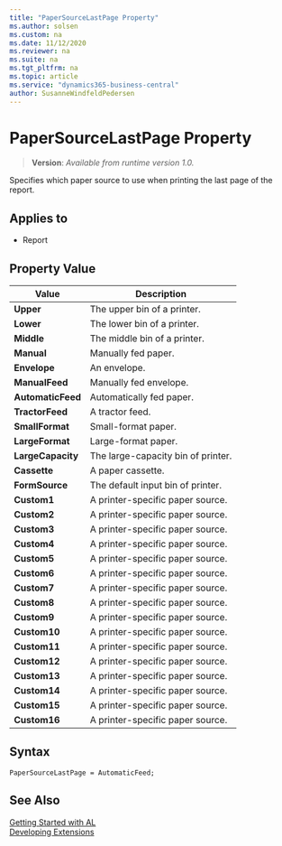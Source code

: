 ```yaml
---
title: "PaperSourceLastPage Property"
ms.author: solsen
ms.custom: na
ms.date: 11/12/2020
ms.reviewer: na
ms.suite: na
ms.tgt_pltfrm: na
ms.topic: article
ms.service: "dynamics365-business-central"
author: SusanneWindfeldPedersen
---
```

[//]: # (START>DO_NOT_EDIT)
[//]: # (IMPORTANT:Do not edit any of the content between here and the END>DO_NOT_EDIT.)
[//]: # (Any modifications should be made in the .xml files in the ModernDev repo.)
# PaperSourceLastPage Property
> **Version**: _Available from runtime version 1.0._

Specifies which paper source to use when printing the last page of the report.

## Applies to
-   Report

## Property Value

|Value|Description|
|-----------|---------------------------------------|
|**Upper**|The upper bin of a printer.|
|**Lower**|The lower bin of a printer.|
|**Middle**|The middle bin of a printer.|
|**Manual**|Manually fed paper.|
|**Envelope**|An envelope.|
|**ManualFeed**|Manually fed envelope.|
|**AutomaticFeed**|Automatically fed paper.|
|**TractorFeed**|A tractor feed.|
|**SmallFormat**|Small-format paper.|
|**LargeFormat**|Large-format paper.|
|**LargeCapacity**|The large-capacity bin of printer.|
|**Cassette**|A paper cassette.|
|**FormSource**|The default input bin of printer.|
|**Custom1**|A printer-specific paper source.|
|**Custom2**|A printer-specific paper source.|
|**Custom3**|A printer-specific paper source.|
|**Custom4**|A printer-specific paper source.|
|**Custom5**|A printer-specific paper source.|
|**Custom6**|A printer-specific paper source.|
|**Custom7**|A printer-specific paper source.|
|**Custom8**|A printer-specific paper source.|
|**Custom9**|A printer-specific paper source.|
|**Custom10**|A printer-specific paper source.|
|**Custom11**|A printer-specific paper source.|
|**Custom12**|A printer-specific paper source.|
|**Custom13**|A printer-specific paper source.|
|**Custom14**|A printer-specific paper source.|
|**Custom15**|A printer-specific paper source.|
|**Custom16**|A printer-specific paper source.|
[//]: # (IMPORTANT: END>DO_NOT_EDIT)

## Syntax

```AL
PaperSourceLastPage = AutomaticFeed;
```

## See Also  
[Getting Started with AL](../devenv-get-started.md)  
[Developing Extensions](../devenv-dev-overview.md)  